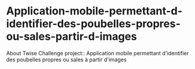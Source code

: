 # Application-mobile-permettant-d-identifier-des-poubelles-propres-ou-sales-partir-d-images
About Twise Challenge project:: Application mobile permettant d'identifier des poubelles propres ou sales à partir d'images

